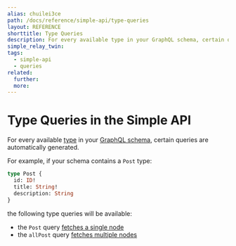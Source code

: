 ```yaml
---
alias: chuilei3ce
path: /docs/reference/simple-api/type-queries
layout: REFERENCE
shorttitle: Type Queries
description: For every available type in your GraphQL schema, certain queries are automatically generated.
simple_relay_twin:
tags:
  - simple-api
  - queries
related:
  further:
  more:
---
```


# Type Queries in the Simple API

For every available [type](!alias-ij2choozae) in your [GraphQL schema](!alias-ahwoh2fohj), certain queries are automatically generated.

For example, if your schema contains a `Post` type:

```graphql
type Post {
  id: ID!
  title: String!
  description: String
}
```

the following type queries will be available:

* the `Post` query [fetches a single node]()
* the `allPost` query [fetches multiple nodes]()
